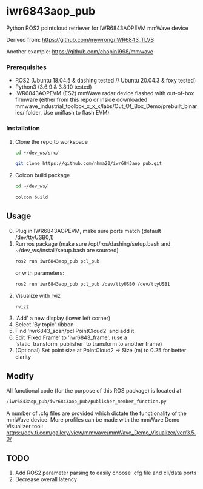# iwr6843aop_pub
Python ROS2 pointcloud retriever for IWR6843AOPEVM mmWave device

Derived from: https://github.com/mywrong/IWR6843_TLVS

Another example: https://github.com/chopin1998/mmwave


### Prerequisites

- ROS2 (Ubuntu 18.04.5 & dashing tested  // Ubuntu 20.04.3 & foxy tested)
- Python3 (3.6.9 & 3.8.10 tested)
- IWR6843AOPEVM (ES2) mmWave radar device flashed with out-of-box firmware (either from this repo or inside downloaded mmwave_industrial_toolbox_x_x_x/labs/Out_Of_Box_Demo/prebuilt_binaries/ folder. Use uniflash to flash EVM)

### Installation

1. Clone the repo to workspace
   ```sh
   cd ~/dev_ws/src/
   ```
   ```sh
   git clone https://github.com/nhma20/iwr6843aop_pub.git
   ```
2. Colcon build package
   ```sh
   cd ~/dev_ws/
   ```
   ```sh
   colcon build
   ```


<!-- USAGE EXAMPLES -->
## Usage

0. Plug in IWR6843AOPEVM, make sure ports match (default /dev/ttyUSB0,1)
1. Run ros package (make sure /opt/ros/dashing/setup.bash and ~/dev_ws/install/setup.bash are sourced)
   ```sh
   ros2 run iwr6843aop_pub pcl_pub
   ```
   or with parameters:
   ```sh
   ros2 run iwr6843aop_pub pcl_pub /dev/ttyUSB0 /dev/ttyUSB1
   ```
2. Visualize with rviz
   ```sh
   rviz2
   ```
3. 'Add' a new display (lower left corner)
4. Select 'By topic' ribbon
5. Find 'iwr6843_scan/pcl PointCloud2' and add it
6. Edit 'Fixed Frame' to 'iwr6843_frame'. (use a 'static_transform_publisher' to transform to another frame)
7. (Optional) Set point size at PointCloud2 -> Size (m) to 0.25 for better clarity

## Modify

All functional code (for the purpose of this ROS package) is located at
   ```sh
   /iwr6843aop_pub/iwr6843aop_pub/publisher_member_function.py
   ```
A number of .cfg files are provided which dictate the functionality of the mmWave device. More profiles can be made with the mmWave Demo Visualizer tool: https://dev.ti.com/gallery/view/mmwave/mmWave_Demo_Visualizer/ver/3.5.0/


## TODO
1. Add ROS2 parameter parsing to easily choose .cfg file and cli/data ports
2. Decrease overall latency
